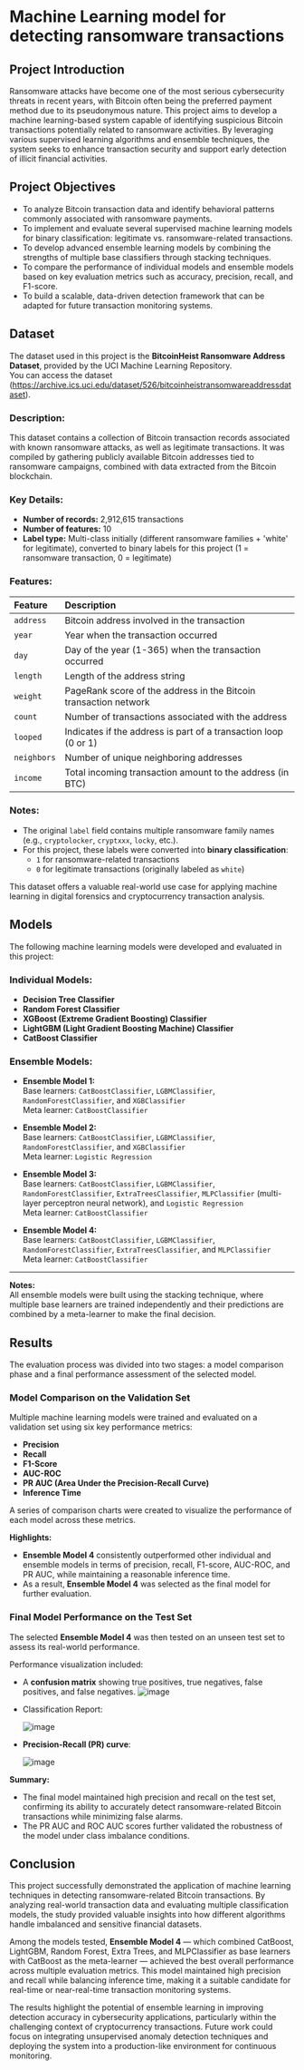 # Machine Learning model for detecting ransomware transactions

## Project Introduction
Ransomware attacks have become one of the most serious cybersecurity threats in recent years, with Bitcoin often being the preferred payment method due to its pseudonymous nature. This project aims to develop a machine learning-based system capable of identifying suspicious Bitcoin transactions potentially related to ransomware activities. By leveraging various supervised learning algorithms and ensemble techniques, the system seeks to enhance transaction security and support early detection of illicit financial activities.

## Project Objectives
- To analyze Bitcoin transaction data and identify behavioral patterns commonly associated with ransomware payments.
- To implement and evaluate several supervised machine learning models for binary classification: legitimate vs. ransomware-related transactions.
- To develop advanced ensemble learning models by combining the strengths of multiple base classifiers through stacking techniques.
- To compare the performance of individual models and ensemble models based on key evaluation metrics such as accuracy, precision, recall, and F1-score.
- To build a scalable, data-driven detection framework that can be adapted for future transaction monitoring systems.

## Dataset
The dataset used in this project is the **BitcoinHeist Ransomware Address Dataset**, provided by the UCI Machine Learning Repository.  
You can access the dataset (https://archive.ics.uci.edu/dataset/526/bitcoinheistransomwareaddressdataset).

### Description:
This dataset contains a collection of Bitcoin transaction records associated with known ransomware attacks, as well as legitimate transactions. It was compiled by gathering publicly available Bitcoin addresses tied to ransomware campaigns, combined with data extracted from the Bitcoin blockchain.

### Key Details:
- **Number of records:** 2,912,615 transactions  
- **Number of features:** 10  
- **Label type:** Multi-class initially (different ransomware families + 'white' for legitimate), converted to binary labels for this project (1 = ransomware transaction, 0 = legitimate)

### Features:
| Feature             | Description                                                          |
|:--------------------|:---------------------------------------------------------------------|
| `address`            | Bitcoin address involved in the transaction                          |
| `year`               | Year when the transaction occurred                                   |
| `day`                | Day of the year (1-365) when the transaction occurred                |
| `length`             | Length of the address string                                         |
| `weight`             | PageRank score of the address in the Bitcoin transaction network     |
| `count`              | Number of transactions associated with the address                  |
| `looped`             | Indicates if the address is part of a transaction loop (0 or 1)      |
| `neighbors`          | Number of unique neighboring addresses                               |
| `income`             | Total incoming transaction amount to the address (in BTC)            |

### Notes:
- The original `label` field contains multiple ransomware family names (e.g., `cryptolocker`, `cryptxxx`, `locky`, etc.).  
- For this project, these labels were converted into **binary classification**:
  - `1` for ransomware-related transactions  
  - `0` for legitimate transactions (originally labeled as `white`)

This dataset offers a valuable real-world use case for applying machine learning in digital forensics and cryptocurrency transaction analysis.

## Models

The following machine learning models were developed and evaluated in this project:
### Individual Models:
- **Decision Tree Classifier**
- **Random Forest Classifier**
- **XGBoost (Extreme Gradient Boosting) Classifier**
- **LightGBM (Light Gradient Boosting Machine) Classifier**
- **CatBoost Classifier**

### Ensemble Models:

- **Ensemble Model 1:**  
  Base learners: `CatBoostClassifier`, `LGBMClassifier`, `RandomForestClassifier`, and `XGBClassifier`  
  Meta learner: `CatBoostClassifier`

- **Ensemble Model 2:**  
  Base learners: `CatBoostClassifier`, `LGBMClassifier`, `RandomForestClassifier`, and `XGBClassifier`  
  Meta learner: `Logistic Regression`

- **Ensemble Model 3:**  
  Base learners: `CatBoostClassifier`, `LGBMClassifier`, `RandomForestClassifier`, `ExtraTreesClassifier`, `MLPClassifier` (multi-layer perceptron neural network), and `Logistic Regression`  
  Meta learner: `CatBoostClassifier`

- **Ensemble Model 4:**  
  Base learners: `CatBoostClassifier`, `LGBMClassifier`, `RandomForestClassifier`, `ExtraTreesClassifier`, and `MLPClassifier`  
  Meta learner: `CatBoostClassifier`

---

**Notes:**  
All ensemble models were built using the stacking technique, where multiple base learners are trained independently and their predictions are combined by a meta-learner to make the final decision.

## Results
The evaluation process was divided into two stages: a model comparison phase and a final performance assessment of the selected model.

### Model Comparison on the Validation Set

Multiple machine learning models were trained and evaluated on a validation set using six key performance metrics:
- **Precision**
- **Recall**
- **F1-Score**
- **AUC-ROC**
- **PR AUC (Area Under the Precision-Recall Curve)**
- **Inference Time**

A series of comparison charts were created to visualize the performance of each model across these metrics.  

**Highlights:**
- **Ensemble Model 4** consistently outperformed other individual and ensemble models in terms of precision, recall, F1-score, AUC-ROC, and PR AUC, while maintaining a reasonable inference time.
- As a result, **Ensemble Model 4** was selected as the final model for further evaluation.

### Final Model Performance on the Test Set

The selected **Ensemble Model 4** was then tested on an unseen test set to assess its real-world performance.  

Performance visualization included:
- A **confusion matrix** showing true positives, true negatives, false positives, and false negatives.
  ![image](https://github.com/user-attachments/assets/9aa7ff19-4978-4e6a-bf57-6e6ab3b8e711)

- Classification Report:
  
  ![image](https://github.com/user-attachments/assets/0dd2cf88-29b6-4fa3-840b-cdddeac3510f)

- **Precision-Recall (PR) curve**:
  
  ![image](https://github.com/user-attachments/assets/3ee86abc-44c7-4b18-a6b3-e0825e30c1d6)

**Summary:**
- The final model maintained high precision and recall on the test set, confirming its ability to accurately detect ransomware-related Bitcoin transactions while minimizing false alarms.
- The PR AUC and ROC AUC scores further validated the robustness of the model under class imbalance conditions.
  
## Conclusion

This project successfully demonstrated the application of machine learning techniques in detecting ransomware-related Bitcoin transactions. By analyzing real-world transaction data and evaluating multiple classification models, the study provided valuable insights into how different algorithms handle imbalanced and sensitive financial datasets.

Among the models tested, **Ensemble Model 4** — which combined CatBoost, LightGBM, Random Forest, Extra Trees, and MLPClassifier as base learners with CatBoost as the meta-learner — achieved the best overall performance across multiple evaluation metrics. This model maintained high precision and recall while balancing inference time, making it a suitable candidate for real-time or near-real-time transaction monitoring systems.

The results highlight the potential of ensemble learning in improving detection accuracy in cybersecurity applications, particularly within the challenging context of cryptocurrency transactions. Future work could focus on integrating unsupervised anomaly detection techniques and deploying the system into a production-like environment for continuous monitoring.


